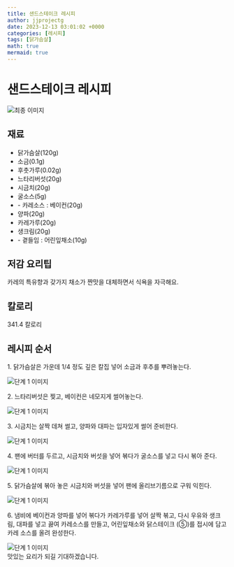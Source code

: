 ```yaml
---
title: 샌드스테이크 레시피
author: jjprojectg
date: 2023-12-13 03:01:02 +0000
categories: [레시피]
tags: [닭가슴살]
math: true
mermaid: true
---
```

<meta name="og:type" content="website"/>
<meta charset="UTF-8"/>
<div class="header">
  <h1>샌드스테이크 레시피</h1>
</div>

<div class="container my-4">
  <div class="row">
    <div class="col-12 col-md-6">
      <div class="recipe-image">
        <img src="http://www.foodsafetykorea.go.kr/uploadimg/cook/10_00471_2.png" class="step-image" alt="최종 이미지"/>
      </div>
    </div>
    <div class="col-12 col-md-6">
      <div class="ingredients">
        <h2>재료</h2>
        <ul class="card">
          <li> 닭가슴살(120g) </li>
          <li>  소금(0.1g) </li>
          <li>  후춧가루(0.02g) </li>
          <li> 느타리버섯(20g) </li>
          <li>  시금치(20g) </li>
          <li>  굴소스(5g) </li>
          <li> - 카레소스 : 베이컨(20g) </li>
          <li>  양파(20g) </li>
          <li>  카레가루(20g) </li>
          <li> 생크림(20g) </li>
          <li> - 곁들임 : 어린잎채소(10g) </li>
</ul>
      </div>
    </div>
    <div class="col-12 col-md-6">
      <div class="ingredients">
        <h2>저감 요리팁</h2>
        <div class="card"> 
          <p>
            카레의 특유향과 갖가지 채소가 짠맛을 대체하면서 식욕을 자극해요.
          </p>
        </div>
      </div>
      <div class="ingredients">
        <h2>칼로리</h2>
        <div class="card"> 
          <p>
            341.4 칼로리
          </p>
        </div>
      </div>
    </div>
  </div>

  <h2 class="my-4">레시피 순서</h2>
  <div class="card recipe-card">
    <div class="card-body recipe-step">
      <p class="card-text step-description">1. 닭가슴살은 가운데 1/4 정도 깊은 칼집
넣어 소금과 후추를 뿌려놓는다.</p>
      <img src="http://www.foodsafetykorea.go.kr/uploadimg/cook/20_00471_1.png" alt="단계 1 이미지" class="step-image"/>
    </div>
  </div>
  <div class="card recipe-card">
    <div class="card-body recipe-step">
      <p class="card-text step-description">2. 느타리버섯은 찢고, 베이컨은 네모지게
썰어놓는다.</p>
      <img src="http://www.foodsafetykorea.go.kr/uploadimg/cook/20_00471_2.png" alt="단계 1 이미지" class="step-image"/>
    </div>
  </div>
  <div class="card recipe-card">
    <div class="card-body recipe-step">
      <p class="card-text step-description">3. 시금치는 살짝 데쳐 썰고, 양파와 대파는
입자있게 썰어 준비한다.</p>
      <img src="http://www.foodsafetykorea.go.kr/uploadimg/cook/20_00471_3.png" alt="단계 1 이미지" class="step-image"/>
    </div>
  </div>
  <div class="card recipe-card">
    <div class="card-body recipe-step">
      <p class="card-text step-description">4. 팬에 버터를 두르고, 시금치와 버섯을
넣어 볶다가 굴소스를 넣고 다시 볶아
준다.</p>
      <img src="http://www.foodsafetykorea.go.kr/uploadimg/cook/20_00471_4.png" alt="단계 1 이미지" class="step-image"/>
    </div>
  </div>
  <div class="card recipe-card">
    <div class="card-body recipe-step">
      <p class="card-text step-description">5. 닭가슴살에 볶아 놓은 시금치와 버섯을
넣어 팬에 올리브기름으로 구워 익힌다.</p>
      <img src="http://www.foodsafetykorea.go.kr/uploadimg/cook/20_00471_5.png" alt="단계 1 이미지" class="step-image"/>
    </div>
  </div>
  <div class="card recipe-card">
    <div class="card-body recipe-step">
      <p class="card-text step-description">6. 냄비에 베이컨과 양파를 넣어 볶다가
카레가루를 넣어 살짝 볶고, 다시 우유와
생크림, 대파를 넣고 끓여 카레소스를
만들고, 어린잎채소와 닭스테이크
(⑤)를 접시에 담고 카레 소스를 올려
완성한다.</p>
      <img src="http://www.foodsafetykorea.go.kr/uploadimg/cook/20_00471_6.png" alt="단계 1 이미지" class="step-image"/>
    </div>
  </div>

</div>
맛있는 요리가 되길 기대하겠습니다.
